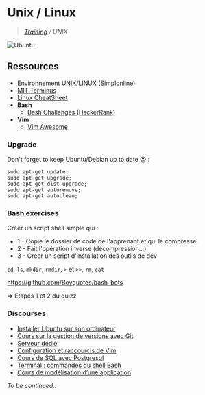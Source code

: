 # Unix / Linux

>_[Training](https://gitlab.com/simplon-co/training) / UNIX_

![Ubuntu](https://upload.wikimedia.org/wikipedia/commons/thumb/9/9d/Ubuntu_logo.svg/600px-Ubuntu_logo.svg.png)

## Ressources

* [Environnement UNIX/LINUX (Simplonline)](http://simplonline.co/dashboard/partages-formateurs/241-semaine-1-environnement-unix-linux-241)
* [MIT Terminus](http://web.mit.edu/mprat/Public/web/Terminus/Web/main.html)
* [Linux CheatSheet](http://juliend.github.io/linux-cheatsheet/)
* **Bash**
  * [Bash Challenges (HackerRank)](https://www.hackerrank.com/domains/shell/bash)
* **Vim**
  * [Vim Awesome](http://vimawesome.com/)

### Upgrade

Don't forget to keep Ubuntu/Debian up to date :wink: :

```shell
sudo apt-get update;
sudo apt-get upgrade;
sudo apt-get dist-upgrade;
sudo apt-get autoremove;
sudo apt-get autoclean;
```

### Bash exercises

Créer un script shell simple qui :

* 1 - Copie le dossier de code de l'apprenant et qui le compresse.
* 2 - Fait l'opération inverse (décompression...)
* 3 - Créer un script d'installation des outils de dév

`cd`, `ls`, `mkdir`, `rmdir`, `>` et `>>`, `rm`, `cat`

<https://github.com/Boyquotes/bash_bots>

=> Etapes 1 et 2 du quizz

### Discourses

* [Installer Ubuntu sur son ordinateur](http://discourse.simplon.co/t/installer-ubuntu/39)
* [Cours sur la gestion de versions avec Git](http://discourse.simplon.co/t/cours-sur-la-gestion-de-versions-avec-git/24)
* [Serveur dédié](http://discourse.simplon.co/t/serveur-dedie/64)
* [Configuration et raccourcis de Vim](http://discourse.simplon.co/t/configuration-et-raccourcis-de-vim/78)
* [Cours de SQL avec Postgresql](http://discourse.simplon.co/t/cours-de-sql-avec-postgresql/67)
* [Terminal : commandes du shell Bash](http://discourse.simplon.co/t/terminal-commandes-du-shell-bash/88)
* [Cours de modélisation d’une application](http://discourse.simplon.co/t/cours-de-modelisation-dune-application/66)


_To be continued.._
